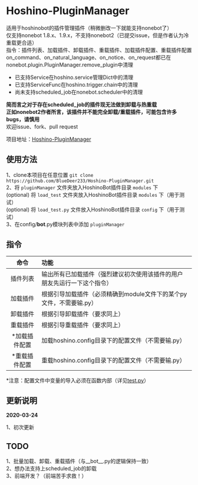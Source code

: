 # Hoshino-PluginManager

适用于hoshinobot的插件管理插件（稍微删改一下就能支持nonebot了）  
仅支持nonebot 1.8.x、1.9.x，不支持nonebot2（已提交issue，但是作者认为冷重载更合适）  
指令：插件列表、加载插件、卸载插件、重载插件、加载插件配置、重载插件配置  
on_command、on_natural_language、on_notice、on_request都已在nonebot.plugin.PluginManager.remove_plugin中清理

* 已支持Service在hoshino.service管理Dict中的清理  
* 已支持ServiceFunc在hoshino.trigger.chain中的清理  
* 尚未支持scheduled_job在nonebot.scheduler中的清理

**简而言之对于存在scheduled_job的插件现无法做到卸载与热重载**  
**正如nonebot2作者所言，该插件并不能完全卸载/重载插件，可能包含许多bugs，请慎用**  
欢迎issue、fork、pull request

项目地址：[Hoshino-PluginManager](https://github.com/BlueDeer233/Hoshino-PluginManager)

## 使用方法

1、clone本项目在任意位置 `git clone https://github.com/BlueDeer233/Hoshino-PluginManager.git`  
2、将 `pluginManager` 文件夹放入HoshinoBot插件目录 `modules` 下  
(optional) 将 `load_test` 文件夹放入HoshinoBot插件目录 `modules` 下（用于测试）  
(optional) 将 `load_test.py` 文件放入HoshinoBot插件目录 `config` 下（用于测试）  
3、在config/__bot__.py模块列表中添加 `pluginManager`

## 指令

|   命令    | 功能                                      |
|:-------:|:----------------------------------------|
|  插件列表   | 输出所有已加载插件（强烈建议初次使用该插件的用户朋友先运行一下这个指令）    |
|  加载插件   | 根据引导加载插件（必须精确到module文件下的某个py文件，不需要输.py） |
|  卸载插件   | 根据引导卸载插件（要求同上）                          |
|  重载插件   | 根据引导重载插件（要求同上）                          |
| *加载插件配置 | 加载hoshino.config目录下的配置文件（不需要输.py）       |
| *重载插件配置 | 重载hoshino.config目录下的配置文件（不需要输.py）       |

*注意：配置文件中变量的导入必须在函数内部（详见[test.py](load_test/test.py)）

## 更新说明

**2020-03-24**

1、初次更新

## TODO

1、批量加载、卸载、重载插件（与__bot__.py的逻辑保持一致）  
2、想办法支持上scheduled_job的卸载  
3、前端开发？（前端苦手求救！）